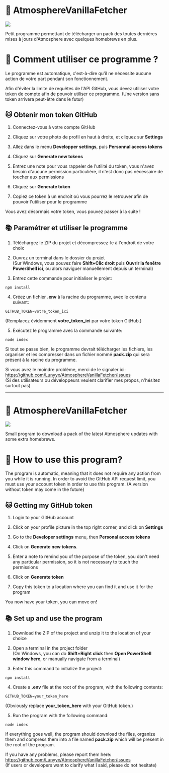﻿# 🌌 AtmosphereVanillaFetcher
 
<img src="https://i.imgur.com/xwhZrTP.png">

Petit programme permettant de télécharger un pack des toutes dernières mises à jours d'Atmosphere avec quelques homebrews en plus.

# 🤔 Comment utiliser ce programme ?

Le programme est automatique, c'est-à-dire qu'il ne nécessite aucune action de votre part pendant son fonctionnement.

Afin d'éviter la limite de requêtes de l'API GitHub, vous devez utiliser votre token de compte afin de pouvoir utiliser ce programme. (Une version sans token arrivera peut-être dans le futur) 

## 🐱 Obtenir mon token GitHub

1. Connectez-vous à votre compte GitHub

2. Cliquez sur votre photo de profil en haut à droite, et cliquez sur **Settings**

3. Allez dans le menu **Developper settings**, puis **Personnal access tokens**

4. Cliquez sur **Generate new tokens**

5. Entrez une note pour vous rappeler de l'utilité du token, vous n'avez besoin d'aucune permission particulière, il n'est donc pas nécessaire de toucher aux permissions

6. Cliquez sur **Generate token**

7. Copiez ce token à un endroit où vous pourrez le retrouver afin de pouvoir l'utiliser pour le programme

Vous avez désormais votre token, vous pouvez passer à la suite !

## 📚 Paramétrer et utiliser le programme

1. Téléchargez le ZIP du projet et décompressez-le à l'endroit de votre choix

2. Ouvrez un terminal dans le dossier du projet<br>
(Sur Windows, vous pouvez faire **Shift+Clic droit** puis **Ouvrir la fenêtre PowerShell ici**, ou alors naviguer manuellement depuis un terminal)

3. Entrez cette commande pour initialiser le projet:
```
npm install
```

4. Créez un fichier **.env** à la racine du programme, avec le contenu suivant:
```
GITHUB_TOKEN=votre_token_ici
```
(Remplacez évidemment **votre_token_ici** par votre token GitHub.)

5. Exécutez le programme avec la commande suivante:
```
node index
```
Si tout se passe bien, le programme devrait télécharger les fichiers, les organiser et les compresser dans un fichier nommé **pack.zip** qui sera présent à la racine du programme.

Si vous avez le moindre problème, merci de le signaler ici: https://github.com/Lunyyx/AtmosphereVanillaFetcher/issues<br>
(Si des utilisateurs ou développeurs veulent clarifier mes propos, n'hésitez surtout pas)

------------------------------

# 🌌 AtmosphereVanillaFetcher

<img src="https://i.imgur.com/xwhZrTP.png">

Small program to download a pack of the latest Atmosphere updates with some extra homebrews.

# 🤔 How to use this program?

The program is automatic, meaning that it does not require any action from you while it is running.
In order to avoid the GitHub API request limit, you must use your account token in order to use this program. (A version without token may come in the future) 

## 🐱 Getting my GitHub token

1. Login to your GitHub account

2. Click on your profile picture in the top right corner, and click on **Settings**

3. Go to the **Developer settings** menu, then **Personal access tokens**

4. Click on **Generate new tokens**.

5. Enter a note to remind you of the purpose of the token, you don't need any particular permission, so it is not necessary to touch the permissions

6. Click on **Generate token**

7. Copy this token to a location where you can find it and use it for the program

You now have your token, you can move on!

## 📚 Set up and use the program

1. Download the ZIP of the project and unzip it to the location of your choice

2. Open a terminal in the project folder<br>
(On Windows, you can do **Shift+Right click** then **Open PowerShell window here**, or manually navigate from a terminal)

3. Enter this command to initialize the project:
```
npm install
```

4. Create a **.env** file at the root of the program, with the following contents:
```
GITHUB_TOKEN=your_token_here
```
(Obviously replace **your_token_here** with your GitHub token.)

5. Run the program with the following command:
```
node index
```
If everything goes well, the program should download the files, organize them and compress them into a file named **pack.zip** which will be present in the root of the program.

If you have any problems, please report them here: https://github.com/Lunyyx/AtmosphereVanillaFetcher/issues<br>
(If users or developers want to clarify what I said, please do not hesitate)
